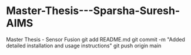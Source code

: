 # Master-Thesis---Sparsha-Suresh-AIMS
Master Thesis - Sensor Fusion
git add README.md
git commit -m "Added detailed installation and usage instructions"
git push origin main

